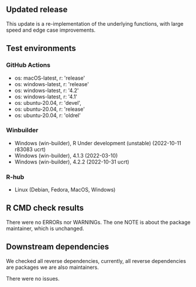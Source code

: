 ## Updated release

This update is a re-implementation of the underlying functions, with large speed and edge case improvements.

## Test environments

### GitHub Actions
- os: macOS-latest,   r: 'release'
- os: windows-latest, r: 'release'
- os: windows-latest, r: '4.2'
- os: windows-latest, r: '4.1'
- os: ubuntu-20.04,   r: 'devel', 
- os: ubuntu-20.04,   r: 'release'
- os: ubuntu-20.04,   r: 'oldrel'

### Winbuilder
* Windows                 (win-builder), R Under development (unstable) (2022-10-11 r83083 ucrt)
* Windows                 (win-builder), 4.1.3 (2022-03-10)
* Windows                 (win-builder), 4.2.2 (2022-10-31 ucrt)

### R-hub
* Linux (Debian, Fedora, MacOS, Windows) 

## R CMD check results

There were no ERRORs nor WARNINGs. The one NOTE is about the package maintainer, which is unchanged.

## Downstream dependencies

We checked all reverse dependencies, currently, all reverse dependencies are packages we are also maintainers. 

There were no issues.
